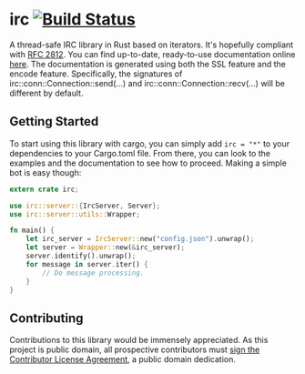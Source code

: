 # irc [![Build Status](https://travis-ci.org/aatxe/irc.svg?branch=master)](https://travis-ci.org/aatxe/irc) #
A thread-safe IRC library in Rust based on iterators. It's hopefully compliant with 
[RFC 2812](http://tools.ietf.org/html/rfc2812). You can find up-to-date, ready-to-use documentation
 online [here](http://www.rust-ci.org/aatxe/irc/doc/irc/). The documentation is generated 
using both the SSL feature and the encode feature. Specifically, the signatures of 
irc::conn::Connection::send(...) and irc::conn::Connection::recv(...) will be different by default.

## Getting Started ##

To start using this library with cargo, you can simply add `irc = "*"` to your dependencies to your
Cargo.toml file. From there, you can look to the examples and the documentation to see how to
proceed. Making a simple bot is easy though:

```rust
extern crate irc;

use irc::server::{IrcServer, Server};
use irc::server::utils::Wrapper;

fn main() {
    let irc_server = IrcServer::new("config.json").unwrap();
    let server = Wrapper::new(&irc_server);
    server.identify().unwrap();
    for message in server.iter() {
        // Do message processing.
    }
}
```

## Contributing ##
Contributions to this library would be immensely appreciated. As this project is public domain, 
all prospective contributors must 
[sign the Contributor License Agreement](https://www.clahub.com/agreements/aaronweiss74/irc), a 
public domain dedication.
